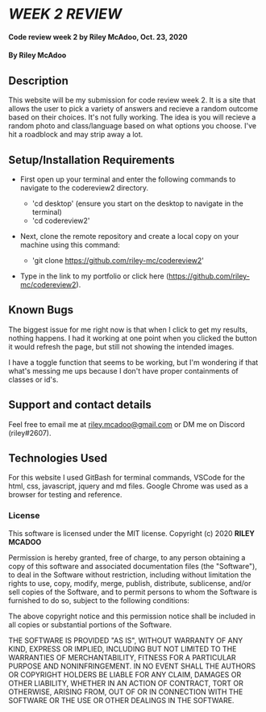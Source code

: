 # _WEEK 2 REVIEW_

#### Code review week 2 by Riley McAdoo, Oct. 23, 2020

#### By Riley McAdoo

## Description
This website will be my submission for code review week 2. It is a site that allows the user to pick a variety of answers and recieve a random outcome based on their choices. It's not fully working. The idea is you will recieve a random photo and class/language based on what options you choose. I've hit a roadblock and may strip away a lot.


## Setup/Installation Requirements

*  First open up your terminal and enter the following commands to navigate to the codereview2 directory. 
    * 'cd desktop' (ensure you start on the desktop to navigate in the terminal)
    * 'cd codereview2'

*  Next, clone the remote repository and create a local copy on your machine using this command:
    * 'git clone https://github.com/riley-mc/codereview2'

*  Type in the link to my portfolio or click here (https://github.com/riley-mc/codereview2).



## Known Bugs

The biggest issue for me right now is that when I click to get my results, nothing happens. I had it working at one point when you clicked the button it would refresh the page, but still not showing the intended images.

I have a toggle function that seems to be working, but I'm wondering if that what's messing me ups because I don't have proper containments of classes or id's.



## Support and contact details

Feel free to email me at riley.mcadoo@gmail.com or DM me on Discord (riley#2607).


## Technologies Used

For this website I used GitBash for terminal commands, VSCode for the html, css, javascript, jquery and md files. Google Chrome was used as a browser for testing and reference.


### License

This software is licensed under the MIT license.
Copyright (c) 2020 **RILEY MCADOO**

Permission is hereby granted, free of charge, to any person obtaining a copy of this software and associated documentation files (the "Software"), to deal in the Software without restriction, including without limitation the rights to use, copy, modify, merge, publish, distribute, sublicense, and/or sell copies of the Software, and to permit persons to whom the Software is furnished to do so, subject to the following conditions:

The above copyright notice and this permission notice shall be included in all copies or substantial portions of the Software.

THE SOFTWARE IS PROVIDED "AS IS", WITHOUT WARRANTY OF ANY KIND, EXPRESS OR IMPLIED, INCLUDING BUT NOT LIMITED TO THE WARRANTIES OF MERCHANTABILITY, FITNESS FOR A PARTICULAR PURPOSE AND NONINFRINGEMENT. IN NO EVENT SHALL THE AUTHORS OR COPYRIGHT HOLDERS BE LIABLE FOR ANY CLAIM, DAMAGES OR OTHER LIABILITY, WHETHER IN AN ACTION OF CONTRACT, TORT OR OTHERWISE, ARISING FROM, OUT OF OR IN CONNECTION WITH THE SOFTWARE OR THE USE OR OTHER DEALINGS IN THE SOFTWARE.